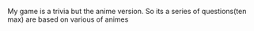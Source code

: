 My game is a trivia but the anime version. So its a series of questions(ten max) are based on various of animes 